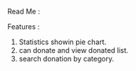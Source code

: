Read Me : 

Features : 
  1. Statistics showin pie chart.
  2. can donate and view donated list.
  3. search donation by category.
     
